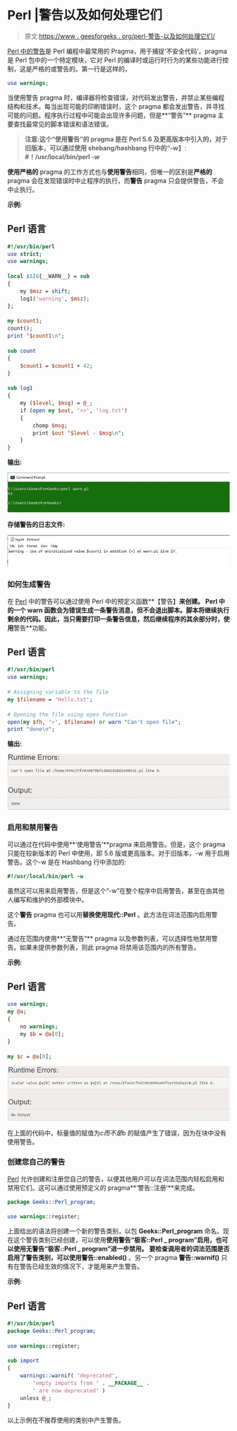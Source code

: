 # Perl |警告以及如何处理它们

> 原文:[https://www . geesforgeks . org/perl-警告-以及如何处理它们/](https://www.geeksforgeeks.org/perl-warnings-and-how-to-handle-them/)

[Perl 中的警告](https://www.geeksforgeeks.org/introduction-to-perl/)是 Perl 编程中最常用的 Pragma，用于捕捉‘不安全代码’。pragma 是 Perl 包中的一个特定模块，它对 Perl 的编译时或运行时行为的某些功能进行控制，这是严格的或警告的。第一行是这样的，

```perl
use warnings;
```

当使用警告 pragma 时，编译器将检查错误，对代码发出警告，并禁止某些编程结构和技术。每当出现可能的印刷错误时，这个 pragma 都会发出警告，并寻找可能的问题。程序执行过程中可能会出现许多问题，但是**“警告”** pragma 主要查找最常见的脚本错误和语法错误。

> **注意:**这个“**使用警告**”的 pragma 是在 Perl 5.6 及更高版本中引入的，对于旧版本，可以通过使用 shebang/hashbang 行中的**“-w】**:
> **#！/usr/local/bin/perl -w**

**使用严格的** pragma 的工作方式也与**使用警告**相同，但唯一的区别是**严格的** pragma 会在发现错误时中止程序的执行，而**警告** pragma 只会提供警告，不会中止执行。

**示例:**

## Perl 语言

```perl
#!/usr/bin/perl
use strict;
use warnings;

local $SIG{__WARN__} = sub
{
    my $msz = shift;
    log1('warning', $msz);
};

my $count1;
count();
print "$count1\n";

sub count
{
    $count1 = $count1 + 42;
}

sub log1
{
    my ($level, $msg) = @_;
    if (open my $out, '>>', 'log.txt')
    {
        chomp $msg;
        print $out "$level - $msg\n";
    }
}
```

**输出:**

![](img/e2ed46e75795cc5ef2ae060312a81eb8.png)

**存储警告的日志文件:**

![](img/670b5eee9debb0c1ce17ba25b389b3bf.png)

### 如何生成警告

在 [Perl](https://www.geeksforgeeks.org/introduction-to-perl/) 中的警告可以通过使用 Perl 中的预定义函数**【警告】**来创建。
Perl 中的一个 **warn** 函数会为错误生成一条警告消息，但不会退出脚本。脚本将继续执行剩余的代码。因此，当只需要打印一条警告信息，然后继续程序的其余部分时，使用**警告**功能。

## Perl 语言

```perl
#!/usr/bin/perl
use warnings;  

# Assigning variable to the file
my $filename = 'Hello.txt'; 

# Opening the file using open function
open(my $fh, '>', $filename) or warn "Can't open file";    
print "done\n"; 
```

**输出:**

![](img/350733d34a14c6997543bb148e47b3d3.png)

### 启用和禁用警告

可以通过在代码中使用**‘使用警告’**pragma 来启用警告。但是，这个 pragma 只能在较新版本的 Perl 中使用，即 5.6 版或更高版本。对于旧版本，-w 用于启用警告。这个-w 是在 Hashbang 行中添加的:

```perl
#!/usr/local/bin/perl -w
```

虽然这可以用来启用警告，但是这个“-w”在整个程序中启用警告，甚至在由其他人编写和维护的外部模块中。

这个**警告** pragma 也可以用**替换使用现代::Perl** 。此方法在词法范围内启用警告。

通过在范围内使用**“无警告”** pragma 以及参数列表，可以选择性地禁用警告。如果未提供参数列表，则此 pragma 将禁用该范围内的所有警告。

**示例:**

## Perl 语言

```perl
use warnings;
my @a;
{
    no warnings;
    my $b = @a[0];
}

my $c = @a[0];
```

![](img/5c1ee975b31f566fc249a2f861599079.png)

在上面的代码中，标量值的赋值为$c 而不是$b 的赋值产生了错误，因为在块中没有使用警告。

### 创建您自己的警告

[Perl](https://www.geeksforgeeks.org/introduction-to-perl/) 允许创建和注册您自己的警告，以便其他用户可以在词法范围内轻松启用和禁用它们。这可以通过使用预定义的 pragma**‘警告::注册’**来完成。

```perl
package Geeks::Perl_program;

use warnings::register;
```

上面给出的语法将创建一个新的警告类别，以包 **Geeks::Perl_program** 命名。现在这个警告类别已经创建，可以使用**使用警告“极客::Perl _ program”**启用，也可以使用**无警告“极客::Perl _ program”**进一步禁用。
要检查调用者的词法范围是否启用了警告类别，可以使用**警告::enabled()** 。另一个 pragma **警告::warnif()** 只有在警告已经生效的情况下，才能用来产生警告。

**示例:**

## Perl 语言

```perl
#!/usr/bin/perl
package Geeks::Perl_program;

use warnings::register;

sub import
{
    warnings::warnif( 'deprecated',
        'empty imports from ' . __PACKAGE__ .
        ' are now deprecated' )
    unless @_;
}
```

以上示例在不推荐使用的类别中产生警告。